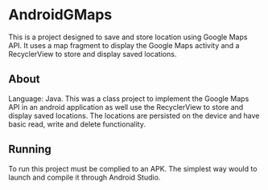 # AndroidGMaps

This is a project designed to save and store location using Google Maps API. It uses a map fragment to display the Google Maps activity and a RecyclerView to store and display saved locations.

## About

Language: Java.
This was a class project to implement the Google Maps API in an android application as well use the RecyclerView to store and display saved locations. The locations are persisted on the device and have basic read, write and delete functionality.

## Running

To run this project must be complied to an APK. The simplest way would to launch and compile it through Android Studio.

